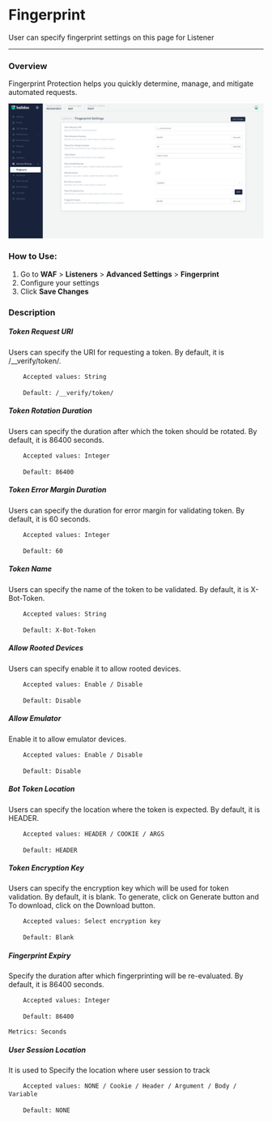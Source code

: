 #  Fingerprint 
User can specify fingerprint settings on this page for Listener

---

### Overview
Fingerprint Protection helps you quickly determine, manage, and mitigate automated requests. 

![fingerprint](/img/waf/v7/docs/fingerprint.png)

### How to Use:
1. Go to **WAF** > **Listeners** > **Advanced Settings** > **Fingerprint**
2. Configure your settings
3. Click **Save Changes**

### Description 

##### **Token Request URI**

Users can specify the URI for requesting a token. By default, it is /__verify/token/.

```
    Accepted values: String

    Default: /__verify/token/ 
```


##### **Token Rotation Duration**

Users can specify the duration after which the token should be rotated. By default, it is 86400 seconds.

```
    Accepted values: Integer

    Default: 86400
```


##### **Token Error Margin Duration**

Users can specify the duration for error margin for validating token. By default, it is 60 seconds.

```
    Accepted values: Integer

    Default: 60 
```


##### **Token Name**

Users can specify the name of the token to be validated. By default, it is X-Bot-Token.

```
    Accepted values: String

    Default: X-Bot-Token 
```


##### **Allow Rooted Devices**

Users can specify enable it to allow rooted devices.

```
    Accepted values: Enable / Disable

    Default: Disable 
```


##### **Allow Emulator**
Enable it to allow emulator devices.

```
    Accepted values: Enable / Disable

    Default: Disable 
```


##### **Bot Token Location**

Users can specify the location where the token is expected. By default, it is HEADER.

```
    Accepted values: HEADER / COOKIE / ARGS

    Default: HEADER 
```


##### **Token Encryption Key**

Users can specify the encryption key which will be used for token validation. By default, it is blank. To generate, click on Generate button and To download, click on the Download button.

```
    Accepted values: Select encryption key

    Default: Blank
```


##### **Fingerprint Expiry**

Specify the duration after which fingerprinting will be re-evaluated. By default, it is 86400 seconds.

```
    Accepted values: Integer

    Default: 86400
```


    Metrics: Seconds 

##### **User Session Location**

It is used to Specify the location where user session to track

```
    Accepted values: NONE / Cookie / Header / Argument / Body / Variable

    Default: NONE
```


